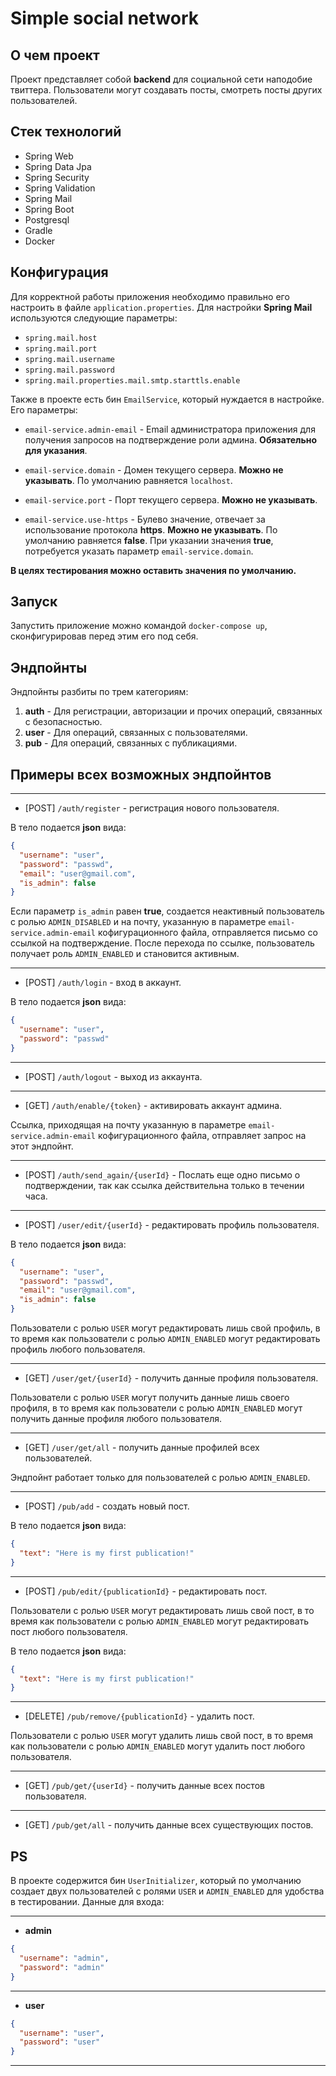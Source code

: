 # Simple social network

## О чем проект

Проект представляет собой **backend** для социальной сети наподобие твиттера.
Пользователи могут создавать посты, смотреть посты других пользователей.

## Стек технологий

- Spring Web
- Spring Data Jpa
- Spring Security
- Spring Validation
- Spring Mail
- Spring Boot
- Postgresql
- Gradle
- Docker

## Конфигурация

Для корректной работы приложения необходимо правильно его настроить в файле `application.properties`.
Для настройки **Spring Mail** используются следующие параметры:

- `spring.mail.host`
- `spring.mail.port`
- `spring.mail.username`
- `spring.mail.password`
- `spring.mail.properties.mail.smtp.starttls.enable`

Также в проекте есть бин `EmailService`, который нуждается в настройке.
Его параметры:

- `email-service.admin-email` - Email администратора приложения для получения запросов на подтверждение роли админа.
  **Обязательно для указания**.


- `email-service.domain` - Домен текущего сервера. **Можно не указывать**.
  По умолчанию равняется `localhost`.


- `email-service.port` - Порт текущего сервера. **Можно не указывать**.


- `email-service.use-https` - Булево значение, отвечает за использование протокола **https**.
  **Можно не указывать**. По умолчанию равняется **false**. При указании значения **true**,
  потребуется указать параметр `email-service.domain`.

**В целях тестирования можно оставить значения по умолчанию.**

## Запуск

Запустить приложение можно командой `docker-compose up`, сконфигурировав перед этим его под себя.

## Эндпойнты

Эндпойнты разбиты по трем категориям:

1. **auth** - Для регистрации, авторизации и прочих операций, связанных с безопасностью.
2. **user** - Для операций, связанных с пользователями.
3. **pub** - Для операций, связанных с публикациями.

## Примеры всех возможных эндпойнтов

---

- [POST] `/auth/register` - регистрация нового пользователя.

В тело подается **json** вида:

```json
{
  "username": "user",
  "password": "passwd",
  "email": "user@gmail.com",
  "is_admin": false
}
```

Если параметр `is_admin` равен **true**, создается неактивный пользователь с ролью `ADMIN_DISABLED`
и на почту, указанную в параметре `email-service.admin-email` кофигурационного файла, отправляется
письмо со ссылкой на подтверждение. После перехода по ссылке, пользователь получает роль `ADMIN_ENABLED`
и становится активным.

---

- [POST] `/auth/login` - вход в аккаунт.

В тело подается **json** вида:

```json
{
  "username": "user",
  "password": "passwd"
}
```

---

- [POST] `/auth/logout` - выход из аккаунта.

---

- [GET] `/auth/enable/{token}` - активировать аккаунт админа.

Ссылка, приходящая на почту указанную в параметре `email-service.admin-email` кофигурационного файла,
отправляет запрос на этот эндпойнт.

---

- [POST] `/auth/send_again/{userId}` - Послать еще одно письмо о подтверждении, так как ссылка действительна
  только в течении часа.

---

- [POST] `/user/edit/{userId}` - редактировать профиль пользователя.

В тело подается **json** вида:

```json
{
  "username": "user",
  "password": "passwd",
  "email": "user@gmail.com",
  "is_admin": false
}
```

Пользователи с ролью `USER` могут редактировать лишь свой профиль, в то время как
пользователи с ролью `ADMIN_ENABLED` могут редактировать профиль любого пользователя.

---

- [GET] `/user/get/{userId}` - получить данные профиля пользователя.

Пользователи с ролью `USER` могут получить данные лишь своего профиля, в то время как
пользователи с ролью `ADMIN_ENABLED` могут получить данные профиля любого пользователя.

---

- [GET] `/user/get/all` - получить данные профилей всех пользователей.

Эндпойнт работает только для пользователей с ролью `ADMIN_ENABLED`.

---

- [POST] `/pub/add` - создать новый пост.

В тело подается **json** вида:

```json
{
  "text": "Here is my first publication!"
}
```

---

- [POST] `/pub/edit/{publicationId}` - редактировать пост.

Пользователи с ролью `USER` могут редактировать лишь свой пост, в то время как
пользователи с ролью `ADMIN_ENABLED` могут редактировать пост любого пользователя.

В тело подается **json** вида:

```json
{
  "text": "Here is my first publication!"
}
```

---

- [DELETE] `/pub/remove/{publicationId}` - удалить пост.

Пользователи с ролью `USER` могут удалить лишь свой пост, в то время как
пользователи с ролью `ADMIN_ENABLED` могут удалить пост любого пользователя.

---

- [GET] `/pub/get/{userId}` - получить данные всех постов пользователя.

---

- [GET] `/pub/get/all` - получить данные всех существующих постов.

## PS

В проекте содержится бин `UserInitializer`, который по умолчанию создает двух
пользователей с ролями `USER` и `ADMIN_ENABLED` для удобства в тестировании.
Данные для входа:

---

- **admin**

```json
{
  "username": "admin",
  "password": "admin"
}
```

---

- **user**

```json
{
  "username": "user",
  "password": "user"
}
```

---